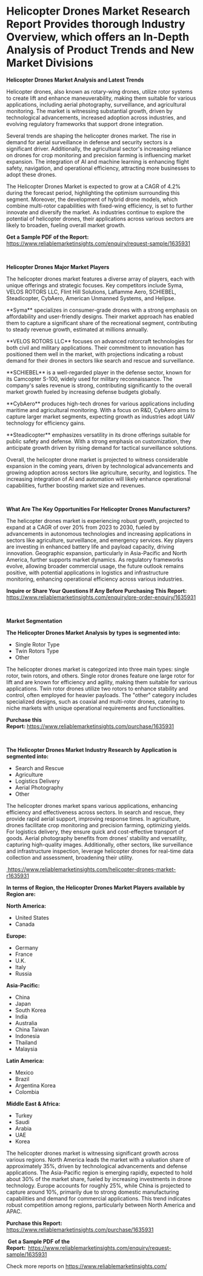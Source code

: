 <p><h1>Helicopter Drones Market Research Report Provides thorough Industry Overview, which offers an In-Depth Analysis of Product Trends and New Market Divisions</h1></p><p><strong>Helicopter Drones Market Analysis and Latest Trends</strong></p>
<p><p>Helicopter drones, also known as rotary-wing drones, utilize rotor systems to create lift and enhance maneuverability, making them suitable for various applications, including aerial photography, surveillance, and agricultural monitoring. The market is witnessing substantial growth, driven by technological advancements, increased adoption across industries, and evolving regulatory frameworks that support drone integration.</p><p>Several trends are shaping the helicopter drones market. The rise in demand for aerial surveillance in defense and security sectors is a significant driver. Additionally, the agricultural sector's increasing reliance on drones for crop monitoring and precision farming is influencing market expansion. The integration of AI and machine learning is enhancing flight safety, navigation, and operational efficiency, attracting more businesses to adopt these drones.</p><p>The Helicopter Drones Market is expected to grow at a CAGR of 4.2% during the forecast period, highlighting the optimism surrounding this segment. Moreover, the development of hybrid drone models, which combine multi-rotor capabilities with fixed-wing efficiency, is set to further innovate and diversify the market. As industries continue to explore the potential of helicopter drones, their applications across various sectors are likely to broaden, fueling overall market growth.</p></p>
<p><strong>Get a Sample PDF of the Report:&nbsp;</strong> <a href="https://www.reliablemarketinsights.com/enquiry/request-sample/1635931?utm_campaign=2389&utm_medium=2&utm_source=Github&utm_content=ia&utm_term=16022025&utm_id=helicopter-drones">https://www.reliablemarketinsights.com/enquiry/request-sample/1635931</a></p>
<p>&nbsp;</p>
<p><strong>Helicopter Drones Major Market Players</strong></p>
<p><p>The helicopter drones market features a diverse array of players, each with unique offerings and strategic focuses. Key competitors include Syma, VELOS ROTORS LLC, Flint Hill Solutions, Laflamme Aero, SCHIEBEL, Steadicopter, CybAero, American Unmanned Systems, and Helipse.</p><p>**Syma** specializes in consumer-grade drones with a strong emphasis on affordability and user-friendly designs. Their market approach has enabled them to capture a significant share of the recreational segment, contributing to steady revenue growth, estimated at millions annually.</p><p>**VELOS ROTORS LLC** focuses on advanced rotorcraft technologies for both civil and military applications. Their commitment to innovation has positioned them well in the market, with projections indicating a robust demand for their drones in sectors like search and rescue and surveillance.</p><p>**SCHIEBEL** is a well-regarded player in the defense sector, known for its Camcopter S-100, widely used for military reconnaissance. The company's sales revenue is strong, contributing significantly to the overall market growth fueled by increasing defense budgets globally.</p><p>**CybAero** produces high-tech drones for various applications including maritime and agricultural monitoring. With a focus on R&D, CybAero aims to capture larger market segments, expecting growth as industries adopt UAV technology for efficiency gains.</p><p>**Steadicopter** emphasizes versatility in its drone offerings suitable for public safety and defense. With a strong emphasis on customization, they anticipate growth driven by rising demand for tactical surveillance solutions.</p><p>Overall, the helicopter drone market is projected to witness considerable expansion in the coming years, driven by technological advancements and growing adoption across sectors like agriculture, security, and logistics. The increasing integration of AI and automation will likely enhance operational capabilities, further boosting market size and revenues.</p></p>
<p>&nbsp;</p>
<p><strong>What Are The Key Opportunities For Helicopter Drones Manufacturers?</strong></p>
<p><p>The helicopter drones market is experiencing robust growth, projected to expand at a CAGR of over 20% from 2023 to 2030, fueled by advancements in autonomous technologies and increasing applications in sectors like agriculture, surveillance, and emergency services. Key players are investing in enhanced battery life and payload capacity, driving innovation. Geographic expansion, particularly in Asia-Pacific and North America, further supports market dynamics. As regulatory frameworks evolve, allowing broader commercial usage, the future outlook remains positive, with potential applications in logistics and infrastructure monitoring, enhancing operational efficiency across various industries.</p></p>
<p><strong>Inquire or Share Your Questions If Any Before Purchasing This Report:</strong> <a href="https://www.reliablemarketinsights.com/enquiry/pre-order-enquiry/1635931?utm_campaign=2389&utm_medium=2&utm_source=Github&utm_content=ia&utm_term=16022025&utm_id=helicopter-drones">https://www.reliablemarketinsights.com/enquiry/pre-order-enquiry/1635931</a></p>
<p>&nbsp;</p>
<p><strong>Market Segmentation</strong></p>
<p><strong>The Helicopter Drones Market Analysis by types is segmented into:</strong></p>
<p><ul><li>Single Rotor Type</li><li>Twin Rotors Type</li><li>Other</li></ul></p>
<p><p>The helicopter drones market is categorized into three main types: single rotor, twin rotors, and others. Single rotor drones feature one large rotor for lift and are known for efficiency and agility, making them suitable for various applications. Twin rotor drones utilize two rotors to enhance stability and control, often employed for heavier payloads. The "other" category includes specialized designs, such as coaxial and multi-rotor drones, catering to niche markets with unique operational requirements and functionalities.</p></p>
<p><strong>Purchase this Report:&nbsp;</strong><a href="https://www.reliablemarketinsights.com/purchase/1635931?utm_campaign=2389&utm_medium=2&utm_source=Github&utm_content=ia&utm_term=16022025&utm_id=helicopter-drones">https://www.reliablemarketinsights.com/purchase/1635931</a></p>
<p>&nbsp;</p>
<p><strong>The Helicopter Drones Market Industry Research by Application is segmented into:</strong></p>
<p><ul><li>Search and Rescue</li><li>Agriculture</li><li>Logistics Delivery</li><li>Aerial Photography</li><li>Other</li></ul></p>
<p><p>The helicopter drones market spans various applications, enhancing efficiency and effectiveness across sectors. In search and rescue, they provide rapid aerial support, improving response times. In agriculture, drones facilitate crop monitoring and precision farming, optimizing yields. For logistics delivery, they ensure quick and cost-effective transport of goods. Aerial photography benefits from drones’ stability and versatility, capturing high-quality images. Additionally, other sectors, like surveillance and infrastructure inspection, leverage helicopter drones for real-time data collection and assessment, broadening their utility.</p></p>
<p><a href="https://www.reliablemarketinsights.com/helicopter-drones-market-r1635931?utm_campaign=2389&utm_medium=2&utm_source=Github&utm_content=ia&utm_term=16022025&utm_id=helicopter-drones">&nbsp;https://www.reliablemarketinsights.com/helicopter-drones-market-r1635931</a></p>
<p><strong>In terms of Region, the Helicopter Drones Market Players available by Region are:</strong></p>
<p>
    <p> <strong> North America: </strong>
        <ul>
            <li>United States</li>
            <li>Canada</li>
        </ul>
        </p> 
    <p> <strong> Europe: </strong>
        <ul>
            <li>Germany</li>
            <li>France</li>
            <li>U.K.</li>
            <li>Italy</li>
            <li>Russia</li>
        </ul>
        </p> 
    <p> <strong> Asia-Pacific: </strong>
        <ul>
            <li>China</li>
            <li>Japan</li>
            <li>South Korea</li>
            <li>India</li>
            <li>Australia</li>
            <li>China Taiwan</li>
            <li>Indonesia</li>
            <li>Thailand</li>
            <li>Malaysia</li>
        </ul>
        </p> 
    <p> <strong> Latin America: </strong>
        <ul>
            <li>Mexico</li>
            <li>Brazil</li>
            <li>Argentina Korea</li>
            <li>Colombia</li>
        </ul>
        </p> 
    <p> <strong> Middle East & Africa: </strong>
        <ul>
            <li>Turkey</li>
            <li>Saudi</li>
            <li>Arabia</li>
            <li>UAE</li>
            <li>Korea</li>
        </ul>
    </p>
    </p>
<p><p>The helicopter drones market is witnessing significant growth across various regions. North America leads the market with a valuation share of approximately 35%, driven by technological advancements and defense applications. The Asia-Pacific region is emerging rapidly, expected to hold about 30% of the market share, fueled by increasing investments in drone technology. Europe accounts for roughly 25%, while China is projected to capture around 10%, primarily due to strong domestic manufacturing capabilities and demand for commercial applications. This trend indicates robust competition among regions, particularly between North America and APAC.</p></p>
<p><strong>Purchase this Report: </strong><a href="https://www.reliablemarketinsights.com/purchase/1635931?utm_campaign=2389&utm_medium=2&utm_source=Github&utm_content=ia&utm_term=16022025&utm_id=helicopter-drones">https://www.reliablemarketinsights.com/purchase/1635931</a></p>
<p>&nbsp;<strong>Get a Sample PDF of the Report:&nbsp;&nbsp;</strong><a href="https://www.reliablemarketinsights.com/enquiry/request-sample/1635931?utm_campaign=2389&utm_medium=2&utm_source=Github&utm_content=ia&utm_term=16022025&utm_id=helicopter-drones">https://www.reliablemarketinsights.com/enquiry/request-sample/1635931</a></p>
<p><strong></strong></p>
<p>Check more reports on <a href="https://www.reliablemarketinsights.com/?utm_campaign=2389&utm_medium=2&utm_source=Github&utm_content=ia&utm_term=16022025&utm_id=helicopter-drones">https://www.reliablemarketinsights.com/</a></p>